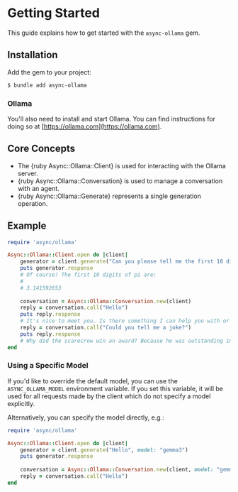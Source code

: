 # Getting Started

This guide explains how to get started with the `async-ollama` gem.

## Installation

Add the gem to your project:

~~~ bash
$ bundle add async-ollama
~~~

### Ollama

You'll also need to install and start Ollama. You can find instructions for doing so at [https://ollama.com](https://ollama.com).

## Core Concepts

- The {ruby Async::Ollama::Client} is used for interacting with the Ollama server.
- {ruby Async::Ollama::Conversation} is used to manage a conversation with an agent.
- {ruby Async::Ollama::Generate} represents a single generation operation.

## Example

~~~ ruby
require 'async/ollama'

Async::Ollama::Client.open do |client|
	generator = client.generate("Can you please tell me the first 10 digits of PI?")
	puts generator.response
	# Of course! The first 10 digits of pi are:
	#
	# 3.141592653
	
	conversation = Async::Ollama::Conversation.new(client)
	reply = conversation.call("Hello")
	puts reply.response
	# It's nice to meet you. Is there something I can help you with or would you like to chat?
	reply = conversation.call("Could you tell me a joke?")
	puts reply.response
	# Why did the scarecrow win an award? Because he was outstanding in his field!
end
~~~

### Using a Specific Model

If you'd like to override the default model, you can use the `ASYNC_OLLAMA_MODEL` environment variable. If you set this variable, it will be used for all requests made by the client which do not specify a model explicitly.

Alternatively, you can specify the model directly, e.g.:

~~~ ruby
require 'async/ollama'

Async::Ollama::Client.open do |client|
	generator = client.generate("Hello", model: "gemma3")
	puts generator.response
	
	conversation = Async::Ollama::Conversation.new(client, model: "gemma3")
	reply = conversation.call("Hello")
end
~~~
